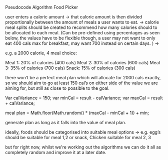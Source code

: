Pseudocode Algorithm Food Picker 

user enters a caloric amount -> 
that caloric amount is then divided proportionally between the amount of meals a user wants to eat. ->
calorie meal splits should be created to recommend how many calories should to be allocated to each meal. 
(Can be pre-defined using percentages as seen below, the values have to be flexible though, a user may not want to only eat 400 cals max for breakfast, may want 700 instead on certain days. ) ->

e.g. a 2000 calorie, 4 meal choice: 

Meal 1: 20% of calories (400 cals)
Meal 2: 30% of calories (600 cals)
Meal 3: 35% of calories (700 cals)
Snack: 15% of calories (300 cals)

there won’t be a perfect meal plan which will allocate for 2000 cals exactly, so we should aim to go at least 150 cal’s on either side of the value we are aiming for, but still as close to possible to the goal.

Var calVariance = 150;
var minCal =  result - calVariance;
var maxCal = result + calVariance;

meal plan = Math.floor(Math.random() * (maxCal - minCal + 1)) + min;

generate plan as long as it falls into the value of meal plan.


ideally, foods should be categorised into suitable meal options ->
e.g. egg’s should be suitable for meal 1,2 or snack,
Chicken suitable for meal 2, 3

but for right now, whilst we're working out the algorithms we can do it all as completely random and improve it at a later date.
